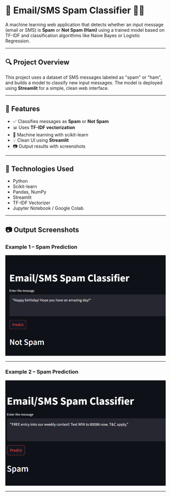 # 📧 Email/SMS Spam Classifier 🚫📩

A machine learning web application that detects whether an input message (email or SMS) is **Spam** or **Not Spam (Ham)** using a trained model based on TF-IDF and classification algorithms like Naive Bayes or Logistic Regression.

---

## 🔍 Project Overview

This project uses a dataset of SMS messages labeled as "spam" or "ham", and builds a model to classify new input messages. The model is deployed using **Streamlit** for a simple, clean web interface.

---

## 🚀 Features

- ✅ Classifies messages as **Spam** or **Not Spam**
- 📊 Uses **TF-IDF vectorization**
- 🧠 Machine learning with scikit-learn
- 💡 Clean UI using **Streamlit**
- 📷 Output results with screenshots

---

## 🧠 Technologies Used

- Python
- Scikit-learn
- Pandas, NumPy
- Streamlit
- TF-IDF Vectorizer
- Jupyter Notebook / Google Colab

---

## 📷 Output Screenshots

### Example 1 – Spam Prediction

![Spam Example 1](https://github.com/Anshu2506/SpamShield/blob/6e4216cd5f11b5debcf9034862694374c35c5274/Screenshot%202025-09-29%20154422.png)

---

### Example 2 – Spam Prediction

![Spam Example 2](https://github.com/Anshu2506/SpamShield/blob/6e4216cd5f11b5debcf9034862694374c35c5274/Screenshot%202025-09-29%20154318.png)

---



